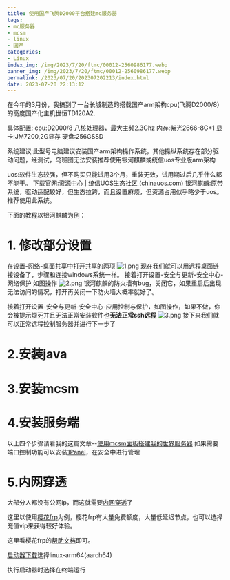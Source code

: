 ```yaml
---
title: 使用国产飞腾D2000平台搭建mc服务器
tags: 
- mc服务器
- mcsm
- linux
- 国产
categories: 
- Linux
index_img: /img/2023/7/20/ftmc/00012-2560986177.webp
banner_img: /img/2023/7/20/ftmc/00012-2560986177.webp
permalink: /2023/07/20/202307202213/index.html
date: 2023-07-20 22:13:12
---
```

在今年的3月份，我搞到了一台长城制造的搭载国产arm架构cpu(飞腾D2000/8）的高度国产化主机世恒TD120A2.

具体配置:
cpu:D2000/8 八核处理器，最大主频2.3Ghz
内存:紫光2666-8G*1
显卡:JM7200,2G显存
硬盘:256GSSD

系统建议:此型号电脑建议安装国产arm架构操作系统，其他操纵系统存在部分驱动问题，经测试，乌班图无法安装推荐使用银河麒麟或统信uos专业版arm架构

uos:软件生态较强，但不购买只能试用3个月，重装无效，试用期过后几乎什么都不能干。
下载官网:[资源中心 | 统信UOS生态社区 (chinauos.com)](https://www.chinauos.com/resource/download-professional)
银河麒麟:原带系统，驱动适配较好，但生态拉跨，而且设置麻烦，但资源占用似乎略少于uos。推荐使用此系统。

下面的教程以银河麒麟为例：
# 1. 修改部分设置

在设置-网络-桌面共享中打开共享的两项
![1.png](/img/2023/7/20/ftmc/1.png)
现在我们就可以用远程桌面链接设备了，步骤和连接windows系统一样。
接着打开设置-安全与更新-安全中心-网络保护
如图操作
![2.png](/img/2023/7/20/ftmc/2.png)
银河麒麟的防火墙有bug，关闭它，如果重启后出现无法访问的情况，打开再关闭一下防火墙大概率就好了。

接着打开设置-安全与更新-安全中心-应用控制与保护，如图操作，如果不做，你会被提示烦死并且无法正常安装软件也**无法正常ssh远程**
![3.png](/img/2023/7/20/ftmc/3.png)
接下来我们就可以正常远程控制服务器并进行下一步了
# 2.安装java

# 3.安装mcsm

# 4.安装服务端

以上四个步骤请看我的这篇文章--[使用mcsm面板搭建我的世界服务器](https://mmeiblog.cn/2023/08/19/202308191605/)
如果需要端口控制功能可以安装[1Panel](https://1panel.cn/)，在安全中进行管理
# 5.内网穿透

大部分人都没有公网ip，而这就需要[内网穿透](https://baike.baidu.com/item/%E5%86%85%E7%BD%91%E7%A9%BF%E9%80%8F/8597835?fr=ge_ala)了

这里以使用[樱花frp](https://www.natfrp.com/)为例，樱花frp有大量免费额度，大量低延迟节点，也可以选择充值vip来获得较好体验。

这里看樱花frp的[帮助文档](https://doc.natfrp.com/app/mc.html)即可。

[启动器下载](https://www.natfrp.com/tunnel/download)选择linux-arm64(aarch64)

执行启动器时选择在终端运行